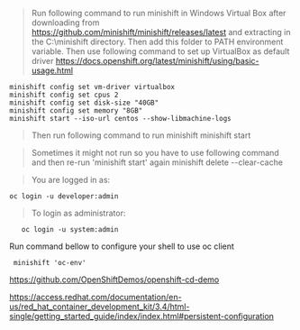 > Run following command to run minishift in Windows Virtual Box after downloading from https://github.com/minishift/minishift/releases/latest and extracting in the C:\minishift directory.
> Then add this folder to PATH environment variable. Then use following command to set up VirtualBox as default driver
https://docs.openshift.org/latest/minishift/using/basic-usage.html

```
minishift config set vm-driver virtualbox
minishift config set cpus 2
minishift config set disk-size "40GB"
minishift config set memory "8GB"
minishift start --iso-url centos --show-libmachine-logs

```
> Then run following command to run minishift
minishift start

> Sometimes it might not run so you have to use following command and then re-run 'minishift start' again
minishift delete --clear-cache

> You are logged in as:
```
oc login -u developer:admin
```
> To login as administrator:
```
   oc login -u system:admin
```
Run command bellow to configure your shell to use oc client
```
 minishift 'oc-env'
```
https://github.com/OpenShiftDemos/openshift-cd-demo

https://access.redhat.com/documentation/en-us/red_hat_container_development_kit/3.4/html-single/getting_started_guide/index/index.html#persistent-configuration

